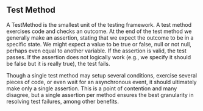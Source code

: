 ## Test Method ##

A TestMethod is the smallest unit of the testing framework. A test method exercises code and checks an outcome. At the end of the test method we generally make an assertion, stating that we expect the outcome to be in a specific state. We might expect a value to be true or false, null or not null, perhaps even equal to another variable. If the assertion is valid, the test passes. If the assertion does not logically work (e.g., we specify it should be false but it is really true), the test fails.

Though a single test method may setup several conditions, exercise several pieces of code, or even wait for an asynchronous event, it should ultimately make only a single assertion. This is a point of contention and many disagree, but a single assertion per method ensures the best granularity in resolving test failures, among other benefits.